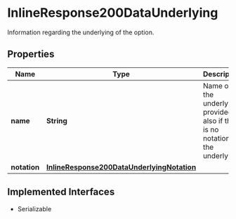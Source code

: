 

# InlineResponse200DataUnderlying

Information regarding the underlying of the option.

## Properties

Name | Type | Description | Notes
------------ | ------------- | ------------- | -------------
**name** | **String** | Name of the underlying, provided also if there is no notation for the underlying. |  [optional]
**notation** | [**InlineResponse200DataUnderlyingNotation**](InlineResponse200DataUnderlyingNotation.md) |  |  [optional]


## Implemented Interfaces

* Serializable


